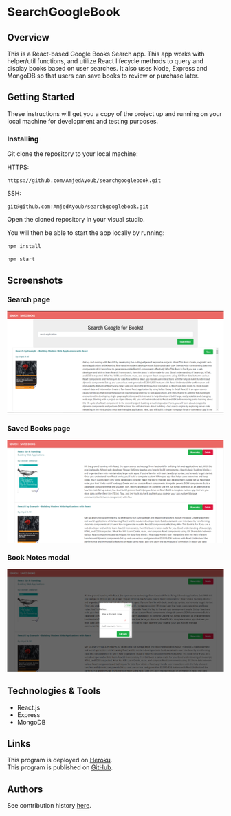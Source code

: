 # SearchGoogleBook

## Overview

This is a React-based Google Books Search app. This app works with helper/util functions, and utilize React lifecycle methods to query and display books based on user searches. It also uses Node, Express and MongoDB so that users can save books to review or purchase later.

## Getting Started
These instructions will get you a copy of the project up and running on your local machine for development and testing purposes.

### Installing
Git clone the repository to your local machine:

HTTPS:
```
https://github.com/AmjedAyoub/searchgooglebook.git
```
SSH:
```
git@github.com:AmjedAyoub/searchgooglebook.git
```
Open the cloned repository in your visual studio.

You will then be able to start the app locally by running:

```
npm install
```

```
npm start
```

## Screenshots

### Search page
![Image](./images/1.PNG)

### Saved Books page
![Image](./images/2.PNG)

### Book Notes modal
![Image](./images/3.PNG)

## Technologies & Tools
* React.js
* Express
* MongoDB

## Links
This program is deployed on [Heroku](https://searchgooglebook.herokuapp.com/).\
This program is published on [GitHub](https://github.com/AmjedAyoub/searchgooglebook).

## Authors
See contribution history [here](https://github.com/AmjedAyoub/searchgooglebook/graphs/contributors).

